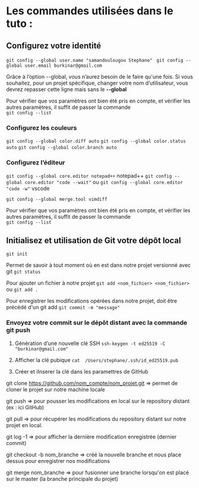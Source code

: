 # Les commandes utilisées dans le tuto :

## Configurez votre identité
``git config --global user.name "samandoulougou Stephane" ``
``git config --global user.email burkinar@gmail.com``

Grâce à l’option --global, vous n’aurez besoin de le faire qu'une fois.
Si vous souhaitez, pour un projet spécifique, changer votre nom d’utilisateur, vous devrez repasser cette ligne mais sans le **--global**

Pour vérifier que vos paramètres ont bien été pris en compte, et vérifier les autres paramètres, il suffit de passer la commande  
``git config --list``

### Configurez les couleurs
``git config --global color.diff auto``
``git config --global color.status auto``
``git config --global color.branch auto``

### Configurez l’éditeur
``git config --global core.editor notepad++``			notepad++
``git config --global core.editor "code --wait"`` 
ou 
``git config --global core.editor "code -w"``	vscode

``git config --global merge.tool vimdiff``

Pour vérifier que vos paramètres ont bien été pris en compte, et vérifier les autres paramètres, il suffit de passer la commande  
``git config --list``

## Initialisez et utilisation de Git votre dépôt local 
``git init``

Permet de savoir à tout moment où en est dans notre projet versionné avec git
``git status``

Pour ajouter un fichier à notre projet
``git add <nom_fichier> <nom_fichier>``  ou ``git add .`` 

Pour enregistrer les modifications opérées dans notre projet, doit être précédé d'un git add
``git commit -m "message" ``

### Envoyez votre commit sur le dépôt distant avec la commande git push

1. Génération d’une nouvelle clé SSH
``ssh-keygen -t ed25519 -C "burkinar@gmail.com" ``

2. Afficher la clé pubique
``cat  /Users/stephane/.ssh/id_ed25519.pub``

3. Créer et iInserer la clé dans les paramettres de GitHub


git clone https://github.com/nom_compte/nom_projet.git  => permet de cloner le projet sur notre machine locale


git push => pour pousser les modifications en local sur le repository distant (ex : ici GitHub)

git pull => pour récupérer les modifications du repository distant sur notre projet en local.

git log -1 => pour afficher la dernière modification enregistrée (dernier commit)

git checkout -b nom_branche => créé la nouvelle branche et nous place dessus pour enregistrer nos modifications

git merge nom_branche => pour fusionner une branche lorsqu'on est placé sur le master (la branche principale du projet)